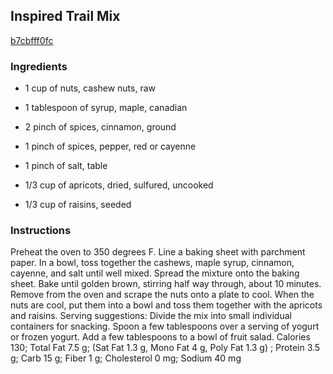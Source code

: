 ## Inspired Trail Mix

[b7cbfff0fc](http://www.foodnetwork.com/recipes/inspired-trail-mix-recipe.html)

### Ingredients

 - 1 cup of nuts, cashew nuts, raw

 - 1 tablespoon of syrup, maple, canadian

 - 2 pinch of spices, cinnamon, ground

 - 1 pinch of spices, pepper, red or cayenne

 - 1 pinch of salt, table

 - 1/3 cup of apricots, dried, sulfured, uncooked

 - 1/3 cup of raisins, seeded

### Instructions

Preheat the oven to 350 degrees F. Line a baking sheet with parchment paper. In a bowl, toss together the cashews, maple syrup, cinnamon, cayenne, and salt until well mixed. Spread the mixture onto the baking sheet. Bake until golden brown, stirring half way through, about 10 minutes. Remove from the oven and scrape the nuts onto a plate to cool. When the nuts are cool, put them into a bowl and toss them together with the apricots and raisins. Serving suggestions: Divide the mix into small individual containers for snacking. Spoon a few tablespoons over a serving of yogurt or frozen yogurt. Add a few tablespoons to a bowl of fruit salad. Calories 130; Total Fat 7.5 g; (Sat Fat 1.3 g, Mono Fat 4 g, Poly Fat 1.3 g) ; Protein 3.5 g; Carb 15 g; Fiber 1 g; Cholesterol 0 mg; Sodium 40 mg